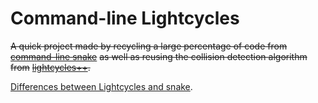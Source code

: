 # Command-line Lightcycles

~~A quick project made by recycling a large percentage of code from~~
~~[command-line snake](https://github.com/wildp/command-line-stuff/tree/master/Snake)~~
~~as well as reusing the collision detection algorithm from~~
~~[lightcycles++](https://github.com/wildp/lightcycles-collection/tree/master/lightcyclesplusplus/source).~~

[Differences between Lightcycles and snake](https://github.com/wildp/command-line-stuff/commit/290e88f4be5d618d21f1b704eaa42fc14ea875db#diff-2a12edd18eba8c7a0f5d9cdc80a66ae4 "\"477 additions and 239 deletions\"").
